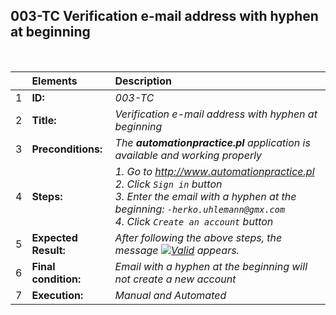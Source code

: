 ##  003-TC Verification e-mail address with hyphen at beginning

<br>

|     | Elements             | Description                                                                               |
| :-- | :------------------- | :---------------------------------------------------------------------------------------- |
| 1   | **ID:**              | _003-TC_                                                                                  |
| 2   | **Title:**           | _Verification e-mail address with hyphen at beginning_                                    |
| 3   | **Preconditions:**   | _The **automationpractice.pl** application is available and working properly_             |
| 4   | **Steps:**           | _1. Go to http://www.automationpractice.pl <br> 2. Click `Sign in` button <br> 3. Enter the email with a hyphen at the beginning: `-herko.uhlemann@gmx.com` <br> 4. Click `Create an account` button_ |
| 5   | **Expected Result:** | _After following the above steps, the message [![Valid](https://img.shields.io/badge/Invalid%20email%20address.-f3515c)](#) appears._ |
| 6   | **Final condition:** | _Email with a hyphen at the beginning will not create a new account_                      |
| 7   | **Execution:**       | _Manual and Automated_                                                                    |
